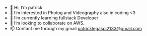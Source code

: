 - 👋 Hi, I’m patrick
- 👀 I’m interested in Photog and Videography also in coding <3
- 🌱 I’m currently learning fullstack Developer
- 💞️ I’m looking to collaborate on AWS.
- 📫 Contact me through my gmail patricklegaspi2133@gmail.com

<!---
patricklegaspi123/patricklegaspi123 is a ✨ special ✨ repository because its `README.md` (this file) appears on your GitHub profile.
You can click the Preview link to take a look at your changes.
--->
